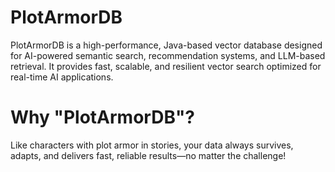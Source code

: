 # PlotArmorDB
PlotArmorDB is a high-performance, Java-based vector database designed for AI-powered semantic search, recommendation systems, and LLM-based retrieval. It provides fast, scalable, and resilient vector search optimized for real-time AI applications.

# Why "PlotArmorDB"?
Like characters with plot armor in stories, your data always survives, adapts, and delivers fast, reliable results—no matter the challenge!
